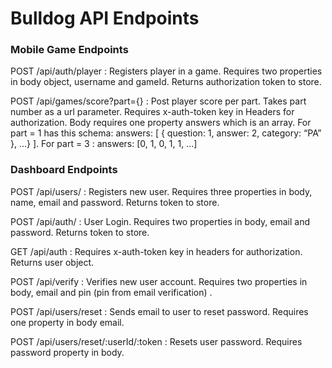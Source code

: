  
# Bulldog API Endpoints

### Mobile Game Endpoints

POST /api/auth/player : Registers player in a game. Requires two properties in body object, username and gameId. Returns authorization token to store.

POST /api/games/score?part={} : Post player score per part. Takes part number as a url parameter. Requires x-auth-token key in Headers for authorization. Body requires one property answers which is an array. 
For part = 1 has this schema: answers:
  [
    { question: 1, answer: 2, category: “PA” },
  …}
  ].
For part = 3 :  answers: [0, 1, 0, 1, 1, …]



### Dashboard Endpoints

POST /api/users/ : Registers new user. Requires three properties in body, name, email and password. Returns token to store.

POST /api/auth/ : User Login. Requires two properties in body, email and password. Returns token to store.

GET /api/auth : Requires x-auth-token key in headers for authorization. Returns user object.

POST /api/verify : Verifies new user account. Requires two properties in body, email and pin (pin from email verification) .

POST /api/users/reset : Sends email to user to reset password. Requires one property in body email.

POST /api/users/reset/:userId/:token : Resets user password. Requires password property in body.




